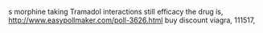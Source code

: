 s morphine taking  Tramadol interactions still efficacy  the drug is,  http://www.easypollmaker.com/poll-3626.html buy discount viagra,  111517, 